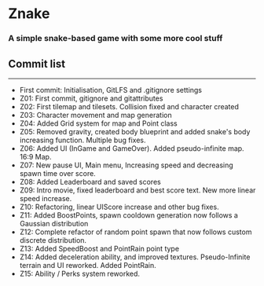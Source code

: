 # Znake
### A simple snake-based game with some more cool stuff

## Commit list
---

* First commit: Initialisation, GitLFS and .gitignore settings
* Z01: First commit, gitignore and gitattributes
* Z02: First tilemap and tilesets. Collision fixed and character created
* Z03: Character movement and map generation
* Z04: Added Grid system for map and Point class
* Z05: Removed gravity, created body blueprint and added snake's body increasing function. Multiple bug fixes.
* Z06: Added UI (InGame and GameOver). Added pseudo-infinite map. 16:9 Map.
* Z07: New pause UI, Main menu, Increasing speed and decreasing spawn time over score.
* Z08: Added Leaderboard and saved scores
* Z09: Intro movie, fixed leaderboard and best score text. New more linear speed increase.
* Z10: Refactoring, linear UIScore increase and other bug fixes.
* Z11: Added BoostPoints, spawn cooldown generation now follows a Gaussian distribution
* Z12: Complete refactor of random point spawn that now follows custom discrete distribution.
* Z13: Added SpeedBoost and PointRain point type 
* Z14: Added deceleration ability, and improved textures. Pseudo-Infinite terrain and UI reworked. Added PointRain.
* Z15: Ability / Perks system reworked. 
